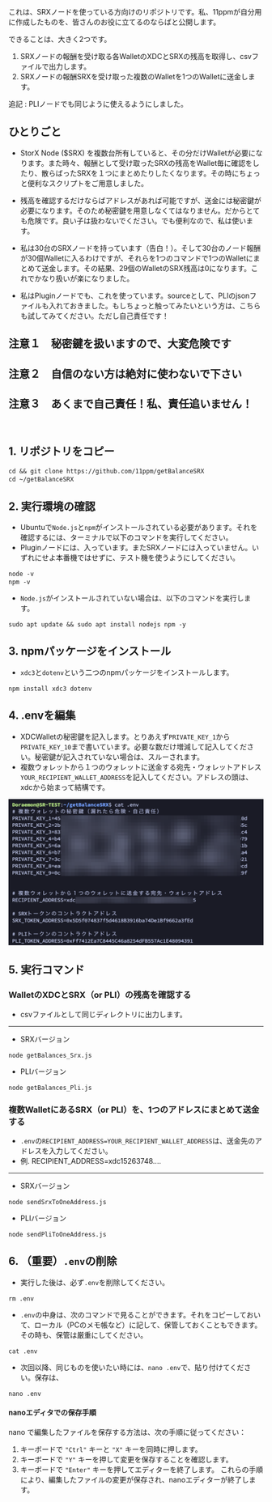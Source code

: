 これは、SRXノードを使っている方向けのリポジトリです。私、11ppmが自分用に作成したものを、皆さんのお役に立てるのならばと公開します。

できることは、大きく2つです。

1. SRXノードの報酬を受け取る各WalletのXDCとSRXの残高を取得し、csvファイルで出力します。
2. SRXノードの報酬SRXを受け取った複数のWalletを1つのWalletに送金します。

追記 : PLIノードでも同じように使えるようにしました。

## ひとりごと

- StorX Node ($SRX) を複数台所有していると、その分だけWalletが必要になります。また時々、報酬として受け取ったSRXの残高をWallet毎に確認をしたり、散らばったSRXを１つにまとめたりしたくなります。その時にちょっと便利なスクリプトをご用意しました。

- 残高を確認するだけならばアドレスがあれば可能ですが、送金には秘密鍵が必要になります。そのため秘密鍵を用意しなくてはなりません。だからとても危険です。良い子は扱わないでください。でも便利なので、私は使います。

- 私は30台のSRXノードを持っています（告白！）。そして30台のノード報酬が30個Walletに入るわけですが、それらを1つのコマンドで1つのWalletにまとめて送金します。その結果、29個のWalletのSRX残高は0になります。これでかなり扱いが楽になりました。

- 私はPluginノードでも、これを使っています。sourceとして、PLIのjsonファイルも入れておきました。もしちょっと触ってみたいという方は、こちらも試してみてください。ただし自己責任です！

## 注意１　秘密鍵を扱いますので、大変危険です
## 注意２　自信のない方は絶対に使わないで下さい
## 注意３　あくまで自己責任！私、責任追いません！

<br>
<p>

## 1. リポジトリをコピー
```
cd && git clone https://github.com/11ppm/getBalanceSRX
cd ~/getBalanceSRX
```

## 2. 実行環境の確認

- Ubuntuで`Node.js`と`npm`がインストールされている必要があります。それを確認するには、ターミナルで以下のコマンドを実行してください。
- Pluginノードには、入っています。またSRXノードには入っていません。いずれにせよ本番機ではせずに、テスト機を使うようにしてください。

```
node -v
npm -v
```

- `Node.js`がインストールされていない場合は、以下のコマンドを実行します。

```
sudo apt update && sudo apt install nodejs npm -y 
```

## 3. npmパッケージをインストール

- `xdc3`と`dotenv`という二つのnpmパッケージをインストールします。
```
npm install xdc3 dotenv
```

## 4. .envを編集
- XDCWalletの秘密鍵を記入します。とりあえず`PRIVATE_KEY_1`から`PRIVATE_KEY_10`まで書いています。必要な数だけ増減して記入してください。秘密鍵が記入されていない場合は、スルーされます。
- 複数ウォレットから１つのウォレットに送金する宛先・ウォレットアドレス`YOUR_RECIPIENT_WALLET_ADDRESS`を記入してください。アドレスの頭は、xdcから始まって結構です。

<img src="img/01.png">

## 5. 実行コマンド

### WalletのXDCとSRX（or PLI）の残高を確認する
- csvファイルとして同じディレクトリに出力します。
  
---
- SRXバージョン
```
node getBalances_Srx.js
```

- PLIバージョン
```
node getBalances_Pli.js
```

### 複数WalletにあるSRX（or PLI）を、1つのアドレスにまとめて送金する
- `.env`の`RECIPIENT_ADDRESS=YOUR_RECIPIENT_WALLET_ADDRESS`は、送金先のアドレスを入力してください。
- 例. RECIPIENT_ADDRESS=xdc15263748....
---
- SRXバージョン
```
node sendSrxToOneAddress.js
```

- PLIバージョン
```
node sendPliToOneAddress.js
```


## 6. （重要）`.env`の削除
- 実行した後は、必ず`.env`を削除してください。
```
rm .env
```
- `.env`の中身は、次のコマンドで見ることができます。それをコピーしておいて、ローカル（PCのメモ帳など）に記して、保管しておくこともできます。その時も、保管は厳重にしてください。
```
cat .env
```
- 次回以降、同じものを使いたい時には、`nano .env`で、貼り付けてください。保存は、
```
nano .env
```
#### nanoエディタでの保存手順
nano で編集したファイルを保存する方法は、次の手順に従ってください：
1. キーボードで `"Ctrl"` キーと `"X"` キーを同時に押します。
1. キーボードで `"Y"` キーを押して変更を保存することを確認します。
1. キーボードで `"Enter"` キーを押してエディターを終了します。
これらの手順により、編集したファイルの変更が保存され、nanoエディターが終了します。
  


